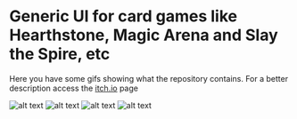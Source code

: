 # Generic UI for card games like Hearthstone, Magic Arena and Slay the Spire, etc
Here you have some gifs showing what the repository contains.
For a better description access the [itch.io](https://ycarowr.itch.io/cardgameui) page

![alt text](https://github.com/ycarowr/UiCard/blob/master/Assets/Textures/Ui%20Card%20Gifs/v1.1/draw_and_hover.gif)
![alt text](https://github.com/ycarowr/UiCard/blob/master/Assets/Textures/Ui%20Card%20Gifs/v1.1/hand_params.gif)
![alt text](https://github.com/ycarowr/UiCard/blob/master/Assets/Textures/Ui%20Card%20Gifs/v1.1/draw_play.gif)
![alt text](https://github.com/ycarowr/UiCard/blob/master/Assets/Textures/Ui%20Card%20Gifs/v1.1/zones.gif)

